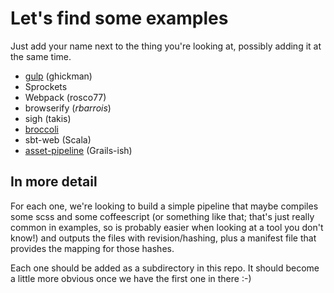 # Let's find some examples

Just add your name next to the thing you're looking at, possibly adding it at the same time.

 * [gulp](https://github.com/jaylett/django-and-pipelines/tree/master/gulp) (ghickman)
 * Sprockets 
 * Webpack (rosco77)
 * browserify (*rbarrois*)
 * sigh (takis)
 * [broccoli](https://github.com/jaylett/django-and-pipelines/tree/master/brocolli)
 * sbt-web (Scala)
 * [asset-pipeline](https://github.com/jaylett/django-and-pipelines/tree/master/asset-pipeline) (Grails-ish)

## In more detail

For each one, we're looking to build a simple pipeline that maybe compiles some scss and some coffeescript (or something like that; that's just really common in examples, so is probably easier when looking at a tool you don't know!) and outputs the files with revision/hashing, plus a manifest file that provides the mapping for those hashes.

Each one should be added as a subdirectory in this repo. It should become a little more obvious once we have the first one in there :-)

